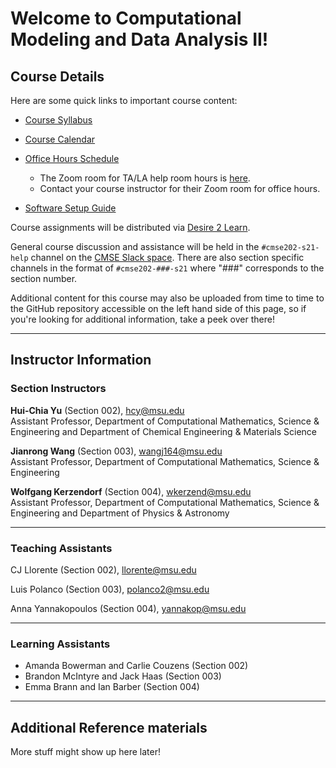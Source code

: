 
# Welcome to Computational Modeling and Data Analysis II!

## Course Details

Here are some quick links to important course content:  

*  [Course Syllabus](https://docs.google.com/document/d/e/2PACX-1vRBse-tzqOOb8LMWHDCDXpam6Z0v_ynEORPALQMF-8ysVDoRoRtMlLWjXR5s4ln__fXYKR_5IGUqQm9/pub)

*  [Course Calendar](https://docs.google.com/spreadsheets/d/e/2PACX-1vQz6_LrNMuMSpiFJ6-of3NnEGbjKWFYqaTJL_JAY1ZAKNFpHhk2yu5SwvfJWTF3T0urCo9PBE2U7OKp/pubhtml?gid=2078679908&single=true)

*  [Office Hours Schedule](https://cmse.msu.edu/cmse202-office-hours)
	* The Zoom room for TA/LA help room hours is [here](https://msu.zoom.us/j/94400474949).
	* Contact your course instructor for their Zoom room for office hours.  

* [Software Setup Guide](/course_documents/SoftwareSetupGuide.pdf)

Course assignments will be distributed via [Desire 2 Learn](https://d2l.msu.edu/).

General course discussion and assistance will be held in the `#cmse202-s21-help` channel on the [CMSE Slack space](https://cmse-courses.slack.com). There are also section specific channels in the format of `#cmse202-###-s21` where "###" corresponds to the section number.

Additional content for this course may also be uploaded from time to time to the GitHub repository accessible on the left hand side of this page, so if you're looking for additional information, take a peek over there!

---

## Instructor Information


### Section Instructors

**Hui-Chia Yu** (Section 002), [hcy@msu.edu](mailto:hcy@msu.edu)  
Assistant Professor, Department of Computational Mathematics, Science & Engineering and Department of Chemical Engineering & Materials Science


**Jianrong Wang** (Section 003), [wangj164@msu.edu](mailto:wangj164@msu.edu)  
Assistant Professor, Department of Computational Mathematics, Science & Engineering


**Wolfgang Kerzendorf** (Section 004), [wkerzend@msu.edu](mailto:wkerzend@msu.edu)  
Assistant Professor, Department of Computational Mathematics, Science & Engineering and Department of Physics & Astronomy


---  

### Teaching Assistants

CJ Llorente (Section 002),
[llorente@msu.edu](mailto:llorente@msu.edu)

Luis Polanco (Section 003),
[polanco2@msu.edu](mailto:polanco2@msu.edu)

Anna Yannakopoulos (Section 004),
[yannakop@msu.edu](mailto:yannakop@msu.edu)

---

### Learning Assistants
* Amanda Bowerman and Carlie Couzens (Section 002)
* Brandon McIntyre and Jack Haas (Section 003)
* Emma Brann and Ian Barber (Section 004)

---  

## Additional Reference materials


More stuff might show up here later!
